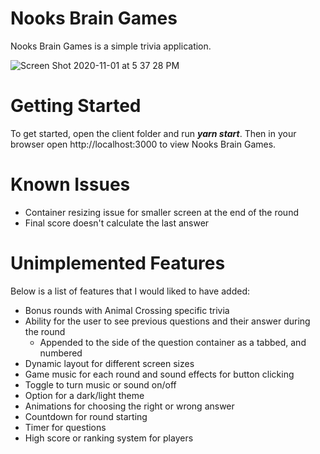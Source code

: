# Nooks Brain Games
Nooks Brain Games is a simple trivia application.

![Screen Shot 2020-11-01 at 5 37 28 PM](https://user-images.githubusercontent.com/52799217/97821914-eccd8300-1c68-11eb-8002-c6b13f421dea.png)

# Getting Started
To get started, open the client folder and run _**yarn start**_. Then in your browser open http://localhost:3000 to view Nooks Brain Games.

# Known Issues
* Container resizing issue for smaller screen at the end of the round
* Final score doesn't calculate the last answer

# Unimplemented Features
Below is a list of features that I would liked to have added:
* Bonus rounds with Animal Crossing specific trivia
* Ability for the user to see previous questions and their answer during the round
  * Appended to the side of the question container as a tabbed, and numbered
* Dynamic layout for different screen sizes
* Game music for each round and sound effects for button clicking
* Toggle to turn music or sound on/off
* Option for a dark/light theme
* Animations for choosing the right or wrong answer
* Countdown for round starting
* Timer for questions
* High score or ranking system for players
